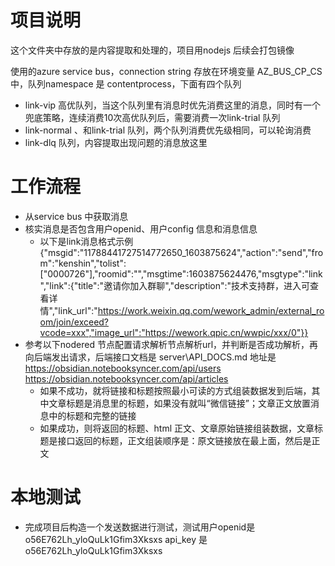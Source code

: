 # 项目说明

这个文件夹中存放的是内容提取和处理的，项目用nodejs 后续会打包镜像

使用的azure service bus，connection string 存放在环境变量 AZ_BUS_CP_CS 中，队列namespace 是 contentprocess，下面有四个队列

* link-vip 高优队列，当这个队列里有消息时优先消费这里的消息，同时有一个兜底策略，连续消费10次高优队列后，需要消费一次link-trial 队列
* link-normal 、和link-trial 队列，两个队列消费优先级相同，可以轮询消费
* link-dlq 队列，内容提取出现问题的消息放这里

# 工作流程

* 从service bus 中获取消息
* 核实消息是否包含用户openid、用户config 信息和消息信息
  * 以下是link消息格式示例 {"msgid":"11788441727514772650_1603875624","action":"send","from":"kenshin","tolist":["0000726"],"roomid":"","msgtime":1603875624476,"msgtype":"link","link":{"title":"邀请你加入群聊","description":"技术支持群，进入可查看详情","link_url":"https://work.weixin.qq.com/wework_admin/external_room/join/exceed?vcode=xxx","image_url":"https://wework.qpic.cn/wwpic/xxx/0"}}
* 参考以下nodered 节点配置请求解析节点解析url，并判断是否成功解析，再向后端发出请求，后端接口文档是 server\API_DOCS.md 地址是 https://obsidian.notebooksyncer.com/api/users  https://obsidian.notebooksyncer.com/api/articles
  * 如果不成功，就将链接和标题按照最小可读的方式组装数据发到后端，其中文章标题是消息里的标题，如果没有就叫“微信链接”；文章正文放置消息中的标题和完整的链接
  * 如果成功，则将返回的标题、html 正文、文章原始链接组装数据，文章标题是接口返回的标题，正文组装顺序是：原文链接放在最上面，然后是正文

# 本地测试

* 完成项目后构造一个发送数据进行测试，测试用户openid是 o56E762Lh_yloQuLk1Gfim3Xksxs api_key 是 o56E762Lh_yloQuLk1Gfim3Xksxs
